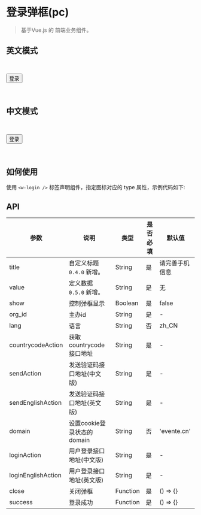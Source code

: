 # 登录弹框(pc)
> 基于Vue.js 的 前端业务组件。

## 英文模式

<div class="demo-box">
  <button type="button" name="button" @click="englishStatus = true">登录</button>
  <w-login :show="englishStatus" :close="englishClose" :success="success" orgid="100253" :countrycodeAction="countrycodeAction" :sendAction="sendAction" :loginAction="loginAction" :sendEnglishAction="sendEnglishAction" :loginEnglishAction="loginEnglishAction" lang="zzz"></w-login>
</div>

## 中文模式

<div class="demo-box">
  <button type="button" name="button" @click="chinaStatus = true">登录</button>
  <w-login :show="chinaStatus" :value="value1" :close="chinaClose" :success="success" orgid="100253" :countrycodeAction="countrycodeAction" :sendAction="sendAction" :loginAction="loginAction"></w-login>
</div>

## 如何使用

使用 `<w-login />` 标签声明组件，指定图标对应的 type 属性，示例代码如下:


## API

|参数|说明|类型|是否必填|默认值|
|---|----|---|-------|-----|
|title|自定义标题 `0.4.0` 新增。|String|是|请完善手机信息|
|value|定义数据 `0.5.0` 新增。|String|是|无|
|show|控制弹框显示|Boolean|是|false|
|org_id|主办id|String|是|-|
|lang|语言|String|否|zh_CN|
|countrycodeAction|获取countrycode接口地址|String|是|-|
|sendAction|发送验证码接口地址(中文版)|String|是|-|
|sendEnglishAction|发送验证码接口地址(英文版)|String|是|-|
|domain|设置cookie登录状态的domain|String|否|'evente.cn'|
|loginAction|用户登录接口地址(中文版)|String|是|-|
|loginEnglishAction|用户登录接口地址(英文版)|String|是|-|
|close|关闭弹框|Function|是|() => {}|
|success|登录成功|Function|是|() => {}|

<script>
import WLogin from './index';

export default {
  data() {
    return {
      value1: {},
      chinaStatus: false,
      englishStatus: false,
      countrycodeAction: 'https://www.easy-mock.com/mock/5ab386ecca15e11ded65b593/chinese/countrycode',
      sendAction: 'https://www.easy-mock.com/mock/5ab386ecca15e11ded65b593/chinese/smssend',
      loginAction: 'https://www.easy-mock.com/mock/5ab386ecca15e11ded65b593/chinese/login',
      sendEnglishAction: 'https://www.easy-mock.com/mock/5ab386ecca15e11ded65b593/chinese/smssend',
      loginEnglishAction: 'https://www.easy-mock.com/mock/5ab386ecca15e11ded65b593/chinese/login',
    }
  },
  components: {
    WLogin,
  },
  mounted() {
    setTimeout(() => {
      console.log('数据录入');
      this.value1 = {
        name: '中国',
        tel: '13800138000',
        prefix: '86',
        url: 'https://static.evente.cn/evente/img/flag/v1/zg.jpg',
      }
    }, 2000);
  },
  methods: {
    chinaClose(val) {
      this.chinaStatus = val;
    },
    englishClose(val) {
      this.englishStatus = val;
    },
    success(res) {
      console.log(res, '登录');
    },
  },
}
</script>
<style lang="scss">
@import './style/login.scss';

.demo-box {
  padding: 30px 0;
}

</style>
